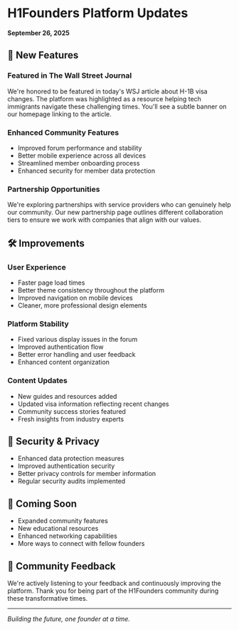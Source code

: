 # H1Founders Platform Updates
**September 26, 2025**

## 🎉 New Features

### Featured in The Wall Street Journal
We're honored to be featured in today's WSJ article about H-1B visa changes. The platform was highlighted as a resource helping tech immigrants navigate these challenging times. You'll see a subtle banner on our homepage linking to the article.

### Enhanced Community Features
- Improved forum performance and stability
- Better mobile experience across all devices
- Streamlined member onboarding process
- Enhanced security for member data protection

### Partnership Opportunities
We're exploring partnerships with service providers who can genuinely help our community. Our new partnership page outlines different collaboration tiers to ensure we work with companies that align with our values.

## 🛠 Improvements

### User Experience
- Faster page load times
- Better theme consistency throughout the platform
- Improved navigation on mobile devices
- Cleaner, more professional design elements

### Platform Stability
- Fixed various display issues in the forum
- Improved authentication flow
- Better error handling and user feedback
- Enhanced content organization

### Content Updates
- New guides and resources added
- Updated visa information reflecting recent changes
- Community success stories featured
- Fresh insights from industry experts

## 🔐 Security & Privacy
- Enhanced data protection measures
- Improved authentication security
- Better privacy controls for member information
- Regular security audits implemented

## 🚀 Coming Soon
- Expanded community features
- New educational resources
- Enhanced networking capabilities
- More ways to connect with fellow founders

## 💬 Community Feedback
We're actively listening to your feedback and continuously improving the platform. Thank you for being part of the H1Founders community during these transformative times.

---
*Building the future, one founder at a time.*